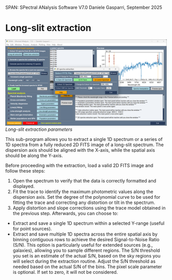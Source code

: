 SPAN: SPectral ANalysis Software V7.0
Daniele Gasparri, September 2025

# Long-slit extraction #

![Long-slit extraction](img/longslit_extraction.png)
*Long-slit extraction parameters*


This sub-program allows you to extract a single 1D spectrum or a series of 1D spectra from a fully reduced 2D FITS image of a long-slit spectrum. The dispersion axis should be aligned with the X-axis, while the spatial axis should be along the Y-axis.

Before proceeding with the extraction, load a valid 2D FITS image and follow these steps:

1. Open the spectrum to verify that the data is correctly formatted and displayed.
2. Fit the trace to identify the maximum photometric values along the dispersion axis. Set the degree of the polynomial curve to be used for fitting the trace and correcting any distortion or tilt in the spectrum.
3. Apply distortion and slope corrections using the trace model obtained in the previous step.
Afterwards, you can choose to:

- Extract and save a single 1D spectrum within a selected Y-range (useful for point sources).
- Extract and save multiple 1D spectra across the entire spatial axis by binning contiguous rows to achieve the desired Signal-to-Noise Ratio (S/N). This option is particularly useful for extended sources (e.g., galaxies), allowing you to sample different regions.
  The S/N threshold you set is an estimate of the actual S/N, based on the sky regions you will select during the extraction routine. Adjust the S/N threshold as needed based on the actual S/N of the bins.
  The pixel scale parameter is optional. If set to zero, it will not be considered.
